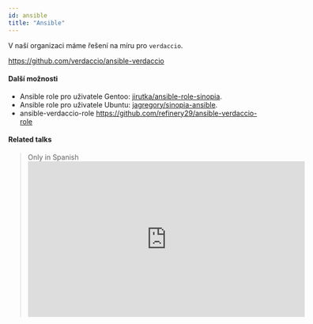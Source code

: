 ```yaml
---
id: ansible
title: "Ansible"
---
```


V naší organizaci máme řešení na míru pro `verdaccio`.

<https://github.com/verdaccio/ansible-verdaccio>

#### Další možnosti

* Ansible role pro uživatele Gentoo: [jirutka/ansible-role-sinopia](https://github.com/jirutka/ansible-role-sinopia).
* Ansible role pro uživatele Ubuntu: [jagregory/sinopia-ansible](https://github.com/jagregory/sinopia-ansible).
* ansible-verdaccio-role <https://github.com/refinery29/ansible-verdaccio-role>

#### Related talks

> Only in Spanish <iframe width="560" height="315" src="https://www.youtube.com/embed/EWAxCgZQMAY?enablejsapi=1" frameborder="0" allow="accelerometer; autoplay; encrypted-media; gyroscope; picture-in-picture" allowfullscreen mark="crwd-mark"></iframe>